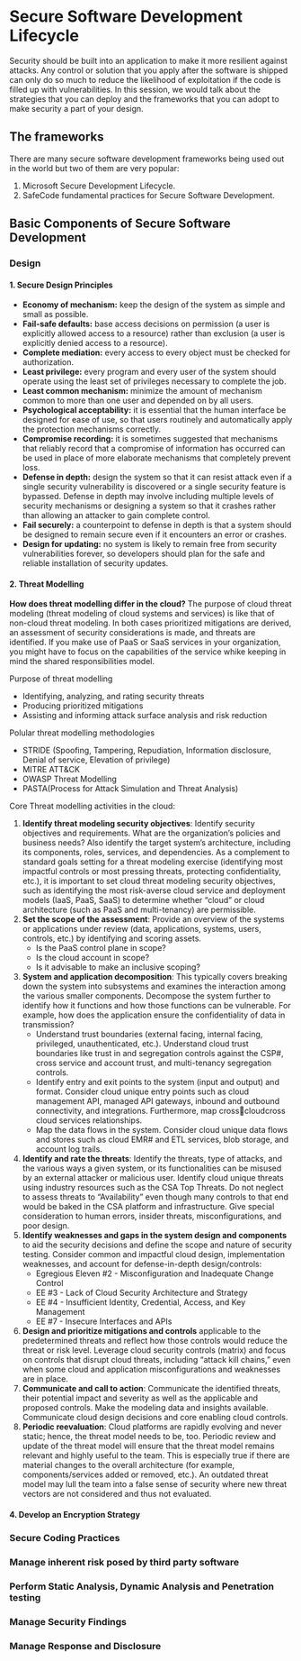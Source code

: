 # Secure Software Development Lifecycle
Security should be built into an application to make it more resilient against attacks. Any control or solution that you apply after the software is shipped can only do so much to reduce the likelihood of exploitation if the code is filled up with vulnerabilities. In this session, we would talk about the strategies that you can deploy and the frameworks that you can adopt to make security a part of your design.

## The frameworks
There are many secure software development frameworks being used out in the world but two of them are very popular:
1.	Microsoft Secure Development Lifecycle.
2.	SafeCode fundamental practices for Secure Software Development.

## Basic Components of Secure Software Development


### Design

#### 1. Secure Design Principles

- **Economy of mechanism:** keep the design of the system as simple and small as possible.
- **Fail-safe defaults:** base access decisions on permission (a user is explicitly allowed access to a resource) rather than exclusion (a user is explicitly denied access to a resource).
- **Complete mediation:** every access to every object must be checked for authorization.
- **Least privilege:** every program and every user of the system should operate using the least set of privileges necessary to complete the job.
- **Least common mechanism:** minimize the amount of mechanism common to more than one
user and depended on by all users.
- **Psychological acceptability:** it is essential that the human interface be designed for ease of use, so that users routinely and automatically apply the protection mechanisms correctly.
- **Compromise recording:** it is sometimes suggested that mechanisms that reliably record that a compromise of information has occurred can be used in place of more elaborate mechanisms that completely prevent loss.
- **Defense in depth:** design the system so that it can resist attack even if a single security vulnerability is discovered or a single security feature is bypassed. Defense in depth may involve including multiple levels of security mechanisms or designing a system so that it crashes rather than allowing an attacker to gain complete control.
- **Fail securely:** a counterpoint to defense in depth is that a system should be designed to remain secure even if it encounters an error or crashes.
- **Design for updating:** no system is likely to remain free from security vulnerabilities forever, so developers should plan for the safe and reliable installation of security updates.


#### 2. Threat Modelling
**How does threat modelling differ in the cloud?**
The purpose of cloud threat modeling (threat modeling of cloud systems and services) is like that of non-cloud threat modeling. In both cases prioritized mitigations are derived, an assessment of security considerations is made, and threats are identified.
If you make use of PaaS or SaaS services in your organization, you might have to focus on the capabilities of the service whike keeping in mind the shared responsibilities model.

Purpose of threat modelling
- Identifying, analyzing, and rating security threats
- Producing prioritized mitigations
- Assisting and informing attack surface analysis and risk reduction

Polular threat modelling methodologies
- STRIDE (Spoofing, Tampering, Repudiation, Information disclosure, Denial of service, Elevation of privilege)
- MITRE ATT&CK
- OWASP Threat Modelling
- PASTA(Process for Attack Simulation and Threat Analysis)

Core Threat modelling activities in the cloud:
1. **Identify threat modeling security objectives**: Identify security objectives and requirements.  What are the organization’s policies and business needs? Also identify the target system’s architecture, including its components, roles, services, and dependencies. As a complement to standard goals setting for a threat modeling exercise (identifying most impactful controls or most pressing threats, protecting confidentiality, etc.), it is important to set cloud threat modeling security objectives, such as identifying the most risk-averse cloud service and 
deployment models (IaaS, PaaS, SaaS) to determine whether “cloud” or cloud architecture (such as PaaS and multi-tenancy) are permissible.
2. **Set the scope of the assessment**: Provide an overview of the systems or applications under review (data, applications, systems, users, controls, etc.) by identifying and scoring assets. 
    - Is the PaaS control plane in scope?
    - Is the cloud account in scope?
    - Is it advisable to make an inclusive scoping?
3. **System and application decomposition**: This typically covers breaking down the system into subsystems and examines the interaction among the various smaller components. Decompose the system further to identify how it functions and how those functions can be vulnerable. For example, how does the application ensure the confidentiality of data in transmission? 
    - Understand trust boundaries (external facing, internal facing, privileged, 
unauthenticated, etc.). Understand cloud trust boundaries like trust in and segregation controls against the CSP#, cross service and account trust, and multi-tenancy segregation controls.
    - Identify entry and exit points to the system (input and output) and format. Consider cloud unique entry points such as cloud management API, managed API gateways, inbound and outbound connectivity, and integrations. Furthermore, map crosscloudcross cloud services relationships.
    - Map the data flows in the system. Consider cloud unique data flows and stores such as cloud EMR# and ETL services, blob storage, and account log trails.
4. **Identify and rate the threats**: Identify the threats, type of attacks, and the various ways a given system, or its functionalities can be misused by an external attacker or malicious user. Identify cloud unique threats using industry resources such as the CSA Top Threats. Do not neglect to assess threats to “Availability” even though many controls to that end would be baked in the CSA platform and infrastructure. Give special consideration to human errors, 
insider threats, misconfigurations, and poor design.
5. **Identify weaknesses and gaps in the system design and components** to aid the security decisions and define the scope and nature of security testing. Consider common and impactful cloud design, implementation weaknesses, and account for defense-in-depth design/controls: 
    - Egregious Eleven #2 - Misconfiguration and Inadequate Change Control
    - EE #3 - Lack of Cloud Security Architecture and Strategy
    - EE #4 - Insufficient Identity, Credential, Access, and Key Management
    - EE #7 - Insecure Interfaces and APIs
5. **Design and prioritize mitigations and controls** applicable to the predetermined threats and reflect how those controls would reduce the threat or risk level. Leverage cloud security controls (matrix) and focus on controls that disrupt cloud threats, including “attack kill chains,” even when some cloud and application misconfigurations and weaknesses are in place.
6. **Communicate and call to action**: Communicate the identified threats, their potential impact and severity as well as the applicable and proposed controls. Make the modeling data and insights available. Communicate cloud design decisions and core enabling cloud controls.
7. **Periodic reevaluation**: Cloud platforms are rapidly evolving and never static; hence, the threat model needs to be, too. Periodic review and update of the threat model will ensure that the threat model remains relevant and highly useful to the team. This is especially true if there are material changes to the overall architecture (for example, components/services added or removed, etc.). An outdated threat model may lull the team into a false sense of security where new threat vectors are not considered and thus not evaluated. 

#### 4. Develop an Encryption Strategy



### Secure Coding Practices

### Manage inherent risk posed by third party software

### Perform Static Analysis, Dynamic Analysis and Penetration testing

### Manage Security Findings

### Manage Response and Disclosure 




 